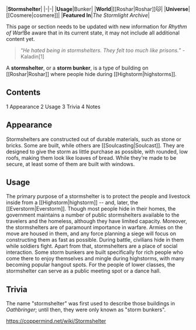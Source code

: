 |**Stormshelter**|
|-|-|
|**Usage**|Bunker|
|**World**|[[Roshar\|Roshar]]🐱︎|
|**Universe**|[[Cosmere\|cosmere]]|
|**Featured In**|*The Stormlight Archive*|

This page or section needs to be updated with new information for *Rhythm of War*!Be aware that in its current state, it may not include all additional content yet.

>“*He hated being in stormshelters. They felt too much like prisons.*”
\-Kaladin[1]


A **stormshelter**, or a **storm bunker**, is a type of building on [[Roshar\|Roshar]] where people hide during [[Highstorm\|highstorms]].

## Contents

1 Appearance
2 Usage
3 Trivia
4 Notes


## Appearance
Stormshelters are constructed out of durable materials, such as stone or bricks. Some are built, while others are [[Soulcasting\|Soulcast]]. They are designed to give the storm as little purchase as possible, with rounded, low roofs, making them look like loaves of bread. While they're made to be secure, at least some of them are built with windows.

## Usage
The primary purpose of a stormshelter is to protect the people and livestock inside from a [[Highstorm\|highstorm]] -- and, later, the [[Everstorm\|Everstorm]]. Though most people hide in their homes, the government maintains a number of public stormshelters available to the travelers and the homeless, although they have limited capacity. Moreover, the stormshelters are of paramount importance in warfare. Armies on the move are housed in them, and any force planning a siege will focus on constructing them as fast as possible. During battle, civilians hide in them while soldiers fight.
Apart from that, stormshelters are a place of social interaction. Some storm bunkers are built specifically for rich people who come there to enjoy themselves and mingle during highstorms, with many becoming popular hangout spots. For the people of lower classes, the stormshelter can serve as a public meeting spot or a dance hall.

## Trivia
The name "stormshelter" was first used to describe those buildings in *Oathbringer*; until then, they were only known as "storm bunkers".


https://coppermind.net/wiki/Stormshelter